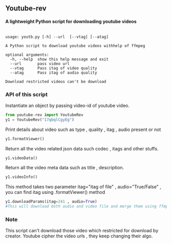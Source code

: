 ## Youtube-rev

#### A lightweight Python script for downloading youtube videos 


```shell

usage: youtb.py [-h] --url  [--vtag] [--atag]

A Python script to download youtube videos withhelp of ffmpeg

optional arguments:
  -h, --help  show this help message and exit
  --url       pass video url
  --vtag      Pass itag of video quality
  --atag      Pass itag of audio quality

Download restricted videos can't be download

```


### API of this script

Instantiate an object by passing video-id of youtube video.

```python
from youtube-rev import YoutubeRev
y1 = YoutubeRev("17qbqlCgyEg")
```
Print details about video such as type , quality , itag , audio present or not

```python
y1.formatViewer()
```
Return all the video related json data such codec , itags and other stuffs.

```python 
y1.videoData()
```

Return all the video meta data such as title , description.

```python 
y1.videoInfo() 
````

This method takes two parameter itag="itag of file" , audio="True/False"  , you can find itag using .formatViewer() method

```python
y1.downloadParams(itag=241 , audio=True)
#This will download both audio and video file and merge them using ffmpeg
```
### Note

This script can't download those video which restricted for download by creator.
Youtube cipher the video urls , they keep changing their algo.


